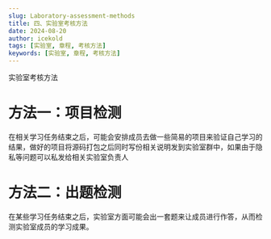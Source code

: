 ```yaml
---
slug: Laboratory-assessment-methods
title: 四、实验室考核方法
date: 2024-08-20
author: icekold
tags: [实验室, 章程, 考核方法]
keywords: [实验室, 章程, 考核方法]
---
```

实验室考核方法

# 方法一：项目检测

在相关学习任务结束之后，可能会安排成员去做一些简易的项目来验证自己学习的结果，做好的项目将源码打包之后同时写份相关说明发到实验室群中，如果由于隐私等问题可以私发给相关实验室负责人

# 方法二：出题检测

在某些学习任务结束之后，实验室方面可能会出一套题来让成员进行作答，从而检测实验室成员的学习成果。

